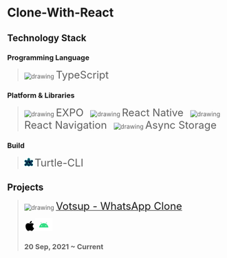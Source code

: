 # Clone-With-React

## Technology Stack
### Programming Language
><img src="https://seeklogo.com/images/T/typescript-logo-B29A3F462D-seeklogo.com.png" alt="drawing" width="20"/> <font size=5 align=center>TypeScript</font>&nbsp;&nbsp;&nbsp;&nbsp;

### Platform & Libraries

><img src="https://seeklogo.com/images/E/expo-logo-01BB2BCFC3-seeklogo.com.png" alt="drawing" width="20"/> <font size=5>EXPO</font>&nbsp;&nbsp;&nbsp;&nbsp;<img src="https://seeklogo.com/images/R/react-logo-7B3CE81517-seeklogo.com.png" alt="drawing" width="20"/> <font size=5 align=center>React Native</font>&nbsp;&nbsp;&nbsp;&nbsp;<img src="https://reactnavigation.org/img/spiro.svg" alt="drawing" width="20"/> <font size=5 align=center>React Navigation</font>&nbsp;&nbsp;&nbsp;&nbsp;<img src="https://react-native-async-storage.github.io/async-storage/img/logo.svg" alt="drawing" width="20"/> <font size=5 align=center>Async Storage</font>

### Build
><img src="./images/turtle-cli.png" width="20"/> <font size=5>Turtle-CLI</font>

## Projects

><img src="https://seeklogo.com/images/W/whatsapp-icon-logo-BDC0A8063B-seeklogo.com.png" alt="drawing" width="25"/> [<font size=5>Votsup - WhatsApp Clone</font>](./Votsup)
>
><img src="./images/iOS.png" width="25"/><img src="./images/Android.png" width="40"/>
>### 20 Sep, 2021 ~ Current
